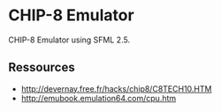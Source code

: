 # CHIP-8 Emulator
CHIP-8 Emulator using SFML 2.5.

## Ressources
- http://devernay.free.fr/hacks/chip8/C8TECH10.HTM
- http://emubook.emulation64.com/cpu.htm
